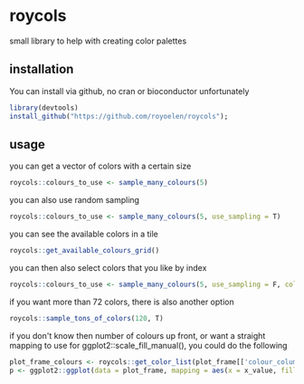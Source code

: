 # roycols

small library to help with creating color palettes

## installation

You can install via github, no cran or bioconductor unfortunately

``` r
library(devtools)
install_github("https://github.com/royoelen/roycols");
```

## usage

you can get a vector of colors with a certain size

``` r
roycols::colours_to_use <- sample_many_colours(5)
```

you can also use random sampling

``` r
roycols::colours_to_use <- sample_many_colours(5, use_sampling = T)
```

you can see the available colors in a tile

``` r
roycols::get_available_colours_grid()
```

you can then also select colors that you like by index

``` r
roycols::colours_to_use <- sample_many_colours(5, use_sampling = F, color_indices = c(1,4,7,8,11))
```

if you want more than 72 colors, there is also another option

``` r
roycols::sample_tons_of_colors(120, T)
```

if you don't know then number of colours up front, or want a straight mapping to use for ggplot2::scale_fill_manual(), you could do the following

``` r
plot_frame_colours <- roycols::get_color_list(plot_frame[['colour_column']])
p <- ggplot2::ggplot(data = plot_frame, mapping = aes(x = x_value, fill = colour_column)) + scale_fill_manual(values = plot_frame_colours)
```
